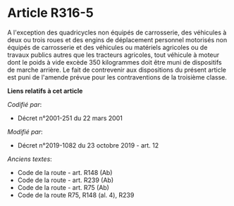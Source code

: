# Article R316-5

A l'exception des quadricycles non équipés de carrosserie, des véhicules à deux ou trois roues et des engins de déplacement
personnel motorisés non équipés de carrosserie et des véhicules ou matériels agricoles ou de travaux publics autres que les
tracteurs agricoles, tout véhicule à moteur dont le poids à vide excède 350 kilogrammes doit être muni de dispositifs de
marche arrière. Le fait de contrevenir aux dispositions du présent article est puni de l'amende prévue pour les
contraventions de la troisième classe.

**Liens relatifs à cet article**

_Codifié par_:

  - Décret n°2001-251 du 22 mars 2001

_Modifié par_:

  - Décret n°2019-1082 du 23 octobre 2019 - art. 12

_Anciens textes_:

  - Code de la route - art. R148 (Ab)
  - Code de la route - art. R239 (Ab)
  - Code de la route - art. R75 (Ab)
  - Code de la route R75, R148 (al. 4), R239
